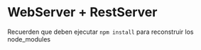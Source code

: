 # WebServer + RestServer

Recuerden que deben ejecutar ```npm install``` para reconstruir los node_modules